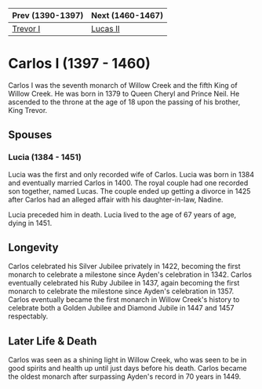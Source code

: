 | Prev (1390-1397) | Next (1460-1467) |
| ---- | ---- |
| [Trevor I] | [Lucas II] |
# Carlos I (1397 - 1460)
Carlos I was the seventh monarch of Willow Creek and the fifth King of Willow Creek. He was born in 1379 to Queen Cheryl and Prince Neil. He ascended to the throne at the age of 18 upon the passing of his brother, King Trevor.

## Spouses

### Lucia (1384 - 1451)
Lucia was the first and only recorded wife of Carlos. Lucia was born in 1384 and eventually married Carlos in 1400. The royal couple had one recorded son together, named Lucas. The couple ended up getting a divorce in 1425 after Carlos had an alleged affair with his daughter-in-law, Nadine.

Lucia preceded him in death. Lucia lived to the age of 67 years of age, dying in 1451.

## Longevity
Carlos celebrated his Silver Jubilee privately in 1422, becoming the first monarch to celebrate a milestone since Ayden's celebration in 1342. Carlos eventually celebrated his Ruby Jubilee in 1437, again becoming the first monarch to celebrate the milestone since Ayden's celebration in 1357. Carlos eventually became the first monarch in Willow Creek's history to celebrate both a Golden Jubilee and Diamond Jubile in 1447 and 1457 respectably.

## Later Life & Death
Carlos was seen as a shining light in Willow Creek, who was seen to be in good spirits and health up until just days before his death. Carlos became the oldest monarch after surpassing Ayden's record in 70 years in 1449.

[Trevor I]: 05_Trevor_I.md
[Lucas II]: ../1400_1499/07_Lucas_II.md
